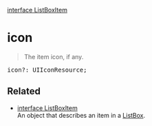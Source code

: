 [interface ListBoxItem](ListBoxItem.md)

# icon

> The item icon, if any.

<pre class="docgen_signature">icon?: UIIconResource;</pre>

## Related

- [<!--{ref:interface}-->interface ListBoxItem](ListBoxItem.md) \
    An object that describes an item in a [ListBox](ListBox.md).
